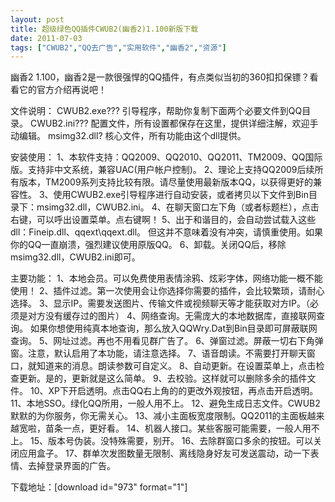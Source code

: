 ```yaml
---
layout: post
title: 超级绿色QQ插件CWUB2(幽香2)1.100新版下载		
date: 2011-07-03
tags: ["CWUB2","QQ去广告","实用软件","幽香2","资源"]
---
```


幽香2 1.100，幽香2是一款很强悍的QQ插件，有点类似当初的360扣扣保镖？看看它的官方介绍再说吧！

文件说明：
CWUB2.exe??? 引导程序，帮助你复制下面两个必要文件到QQ目录。
CWUB2.ini??? 配置文件，所有设置都保存在这里，提供详细注解，欢迎手动编辑。
msimg32.dll? 核心文件，所有功能由这个dll提供。

安装使用：
1、本软件支持：QQ2009、QQ2010、QQ2011、TM2009、QQ国际版。支持非中文系统，兼容UAC(用户帐户控制)。
2、理论上支持QQ2009后续所有版本，TM2009系列支持比较有限。请尽量使用最新版本QQ，以获得更好的兼容性。
3、使用CWUB2.exe引导程序进行自动安装，或者拷贝以下文件到Bin目录下：msimg32.dll，CWUB2.ini。
4、在聊天窗口左下角（或者标题栏），点击右键，可以呼出设置菜单。点右键啊！
5、出于和谐目的，会自动尝试载入这些dll：Fineip.dll、qqext\qqext.dll。
但这并不意味着没有冲突，请慎重使用。如果你的QQ一直崩溃，强烈建议使用原版QQ。
6、卸载。关闭QQ后，移除msimg32.dll，CWUB2.ini即可。

主要功能：
1、本地会员。可以免费使用表情涂鸦、炫彩字体，网络功能一概不能使用！
2、插件过滤。第一次使用会让你选择你需要的插件，会比较繁琐，请耐心选择。
3、显示IP。需要发送图片、传输文件或视频聊天等才能获取对方IP。（必须是对方没有缓存过的图片）
4、网络查询。无需庞大的本地数据库，直接联网查询。
如果你想使用纯真本地查询，那么放入QQWry.Dat到Bin目录即可屏蔽联网查询。
5、网址过滤。再也不用看见群广告了。
6、弹窗过滤。屏蔽一切右下角弹窗。注意，默认启用了本功能，请注意选择。
7、语音朗读。不需要打开聊天窗口，就知道来的消息。朗读参数可自定义。
8、自动更新。在设置菜单上，点击检查更新。是的，更新就是这么简单。
9、去校验。这样就可以删除多余的插件文件。
10、XP下开启透明。点击QQ右上角的的更改外观按钮，再点击开启透明。
11、本地SSO。绿化QQ所用，一般人用不上。
12、避免生成日志文件。CWUB2默默的为你服务，你无需关心。
13、减小主面板宽度限制。QQ2011的主面板越来越宽啦，苗条一点，更好看。
14、机器人接口。某些客服可能需要，一般人用不上。
15、版本号伪装。没特殊需要，别开。
16、去除群窗口多余的按钮。可以关闭应用盒子。
17、群单次发图数量无限制、离线隐身好友可发送震动，动一下表情、去掉登录界面的广告。

下载地址：[download id="973" format="1"]		